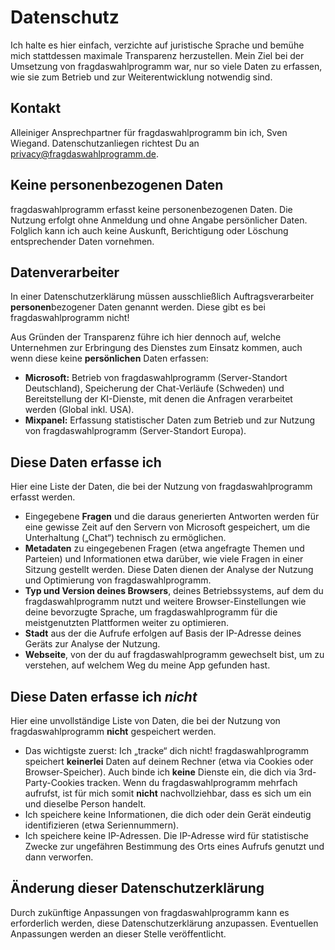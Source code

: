 # Datenschutz
Ich halte es hier einfach, verzichte auf juristische Sprache und bemühe mich stattdessen maximale Transparenz herzustellen.
Mein Ziel bei der Umsetzung von fragdaswahlprogramm war, nur so viele Daten zu erfassen, wie sie zum Betrieb und zur Weiterentwicklung notwendig sind.

## Kontakt
Alleiniger Ansprechpartner für fragdaswahlprogramm bin ich, Sven Wiegand. Datenschutzanliegen richtest Du an [privacy@fragdaswahlprogramm.de](mailto:privacy@fragdaswahlprogramm.de).

## Keine personenbezogenen Daten
fragdaswahlprogramm erfasst keine personenbezogenen Daten. Die Nutzung erfolgt ohne Anmeldung und ohne Angabe persönlicher Daten. Folglich kann ich auch keine Auskunft, Berichtigung oder Löschung entsprechender Daten vornehmen.

## Datenverarbeiter
In einer Datenschutzerklärung müssen ausschließlich Auftragsverarbeiter **personen**bezogener Daten genannt werden. Diese gibt es bei fragdaswahlprogramm nicht!

Aus Gründen der Transparenz führe ich hier dennoch auf, welche Unternehmen zur Erbringung des Dienstes zum Einsatz kommen, auch wenn diese keine **persönlichen** Daten erfassen:

- **Microsoft:** Betrieb von fragdaswahlprogramm (Server-Standort Deutschland), Speicherung der Chat-Verläufe (Schweden) und Bereitstellung der KI-Dienste, mit denen die Anfragen verarbeitet werden (Global inkl. USA).
- **Mixpanel:** Erfassung statistischer Daten zum Betrieb und zur Nutzung von fragdaswahlprogramm (Server-Standort Europa).

## Diese Daten erfasse ich
Hier eine Liste der Daten, die bei der Nutzung von fragdaswahlprogramm erfasst werden.

- Eingegebene **Fragen** und die daraus generierten Antworten werden für eine gewisse Zeit auf den Servern von Microsoft gespeichert, um die Unterhaltung („Chat“) technisch zu ermöglichen.
- **Metadaten** zu eingegebenen Fragen (etwa angefragte Themen und Parteien) und Informationen etwa darüber, wie viele Fragen in einer Sitzung gestellt werden. Diese Daten dienen der Analyse der Nutzung und Optimierung von fragdaswahlprogramm.
- **Typ und Version deines Browsers**, deines Betriebssystems, auf dem du fragdaswahlprogramm nutzt und weitere Browser-Einstellungen wie deine bevorzugte Sprache, um fragdaswahlprogramm für die meistgenutzten Plattformen weiter zu optimieren.
- **Stadt** aus der die Aufrufe erfolgen auf Basis der IP-Adresse deines Geräts zur Analyse der Nutzung.
- **Webseite**, von der du auf fragdaswahlprogramm gewechselt bist, um zu verstehen, auf welchem Weg du meine App gefunden hast.

## Diese Daten erfasse ich _nicht_
Hier eine unvollständige Liste von Daten, die bei der Nutzung von fragdaswahlprogramm **nicht** gespeichert werden.

- Das wichtigste zuerst: Ich „tracke“ dich nicht! fragdaswahlprogramm speichert **keinerlei** Daten auf deinem Rechner (etwa via Cookies oder Browser-Speicher). Auch binde ich **keine** Dienste ein, die dich via 3rd-Party-Cookies tracken. Wenn du fragdaswahlprogramm mehrfach aufrufst, ist für mich somit **nicht** nachvollziehbar, dass es sich um ein und dieselbe Person handelt.
- Ich speichere keine Informationen, die dich oder dein Gerät eindeutig identifizieren (etwa Seriennummern).
- Ich speichere keine IP-Adressen. Die IP-Adresse wird für statistische Zwecke zur ungefähren Bestimmung des Orts eines Aufrufs genutzt und dann verworfen.

## Änderung dieser Datenschutzerklärung
Durch zukünftige Anpassungen von fragdaswahlprogramm kann es erforderlich werden, diese Datenschutzerklärung anzupassen. Eventuellen Anpassungen werden an dieser Stelle veröffentlicht.